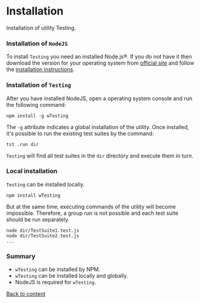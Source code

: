 # Installation

Installation of utility Testing.

### Installation of `NodeJS`

To install `Testing` you need an installed Node.js®. If you do not have it then download the version for your operating system from [official site](<https://nodejs.org/en/>) and follow the [installation instructions](https://nodejs.org/en/download/package-manager/).

### Installation of `Testing`

After you have installed NodeJS, open a operating system console and run the following command:

```
npm install -g wTesting
```

The `-g` attribute indicates a global installation of the utility.
Once installed, it's possible to run the existing test suites by the command:

```
tst .run dir
```

`Testing` will find all test suites in the `dir` directory and execute them in turn.

### Local installation

`Testing` can be installed locally.

```
npm install wTesting
```

But at the same time, executing commands of the utility will become impossible. Therefore, a group run is not possible and each test suite should be run separately.

```
node dir/TestSuite1.test.js
node dir/TestSuite2.test.js
...
```

### Summary

- `wTesting` can be installed by NPM.
- `wTesting` can be installed locally and globally.
- NodeJS is required for `wTesting`.

[Back to content](../README.md#Tutorials)
